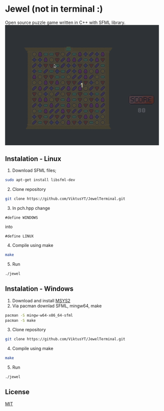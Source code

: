 # Jewel (not in terminal :)

Open source puzzle game written in C++ with SFML library.
![Alt text](./game_prev.gif)
## Instalation - Linux

1. Download SFML files;

```bash
sudo apt-get install libsfml-dev
```
2. Clone repository
```bash
git clone https://github.com/ViktusYT/JewelTerminal.git
```
3. In pch.hpp change 
```code
#define WINDOWS
```
into
```code
#define LINUX
```

4. Compile using make

```bash
make
```
5. Run  
```bash
./jewel
```

## Instalation - Windows

1. Download and install [MSYS2](https://www.msys2.org/)
2. Via pacman downlad SFML, mingw64, make

```bash
pacman -S mingw-w64-x86_64-sfml
pacman -S make
```
3. Clone repository
```bash
git clone https://github.com/ViktusYT/JewelTerminal.git
```
4. Compile using make

```bash
make
```
5. Run  
```bash
./jewel
```
## License
[MIT](https://github.com/ViktusYT/JewelTerminal/blob/main/LICENSE)

